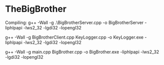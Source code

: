 # TheBigBrother
Compiling:
g++ -Wall -g .\BigBrotherServer.cpp -o BigBrotherServer -liphlpapi -lws2_32 -lgdi32 -lopengl32

g++ -Wall -g BigBrotherClient.cpp KeyLogger.cpp -o KeyLogger.exe -liphlpapi -lws2_32 -lgdi32 -lopengl32

g++ -Wall -g main.cpp BigBrother.cpp -o BigBrother.exe -liphlpapi -lws2_32 -lgdi32 -lopengl32

